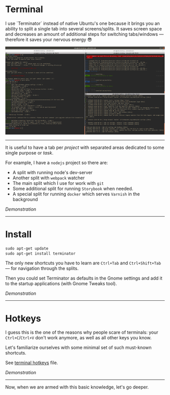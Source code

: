 # Terminal
<p>
I use `Terminator` instead of native Ubuntu's one because it brings you an ability to split a single tab into several screens/splits. 
It saves screen space and decreases an amount of additional steps for switching tabs/windows — therefore it saves your nervous energy 😎
</p>
<img 
  src="./images/terminator.png" 
  alt="Terminator window" 
/>

--- 
It is useful to have a tab per _project_ with separated areas dedicated to some single purpose or _task_. 

For example, I have a `nodejs` project so there are:
+ A split with running node's dev-server
+ Another split with `webpack` watcher
+ The main split which I use for work with `git`
+ Some additional split for running `Storybook` when needed.
+ A special split for running `docker` which serves `Varnish` in the background

*Demonstration*

---
# Install
```shell script
sudo apt-get update
sudo apt-get install terminator
```
The only new shortcuts you have to learn are `Ctrl+Tab` and `Ctrl+Shift+Tab` — for navigation through the splits.

Then you could set Terminator as defaults in the Gnome settings and add it to the startup applications (with Gnome Tweaks tool).

*Demonstration*

---
# Hotkeys
I guess this is the one of the reasons why people scare of terminals: 
your `Ctrl+C`/`Ctrl+V` don't work anymore, as well as all other keys you know.

Let's familiarize ourselves with some minimal set of such must-known shortcuts.

See [terminal hotkeys](https://github.com/8kto/dev-scritps/blob/master/hotkeys/terminal.md) file.

*Demonstration*

---
Now, when we are armed with this basic knowledge, let's go deeper.
